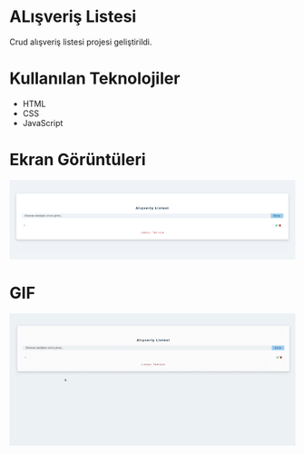 # ALışveriş Listesi
Crud alışveriş listesi projesi geliştirildi.

# Kullanılan Teknolojiler
- HTML
- CSS
- JavaScript
# Ekran Görüntüleri
![](images/crud.png)

# GIF
![](images/crud.gif)